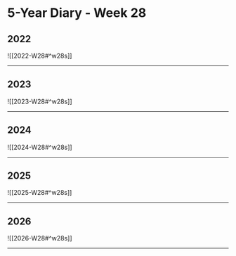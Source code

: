 # 5-Year Diary - Week 28

## 2022
![[2022-W28#^w28s]]

---
## 2023
![[2023-W28#^w28s]]

---
## 2024
![[2024-W28#^w28s]]

---
## 2025
![[2025-W28#^w28s]]

---
## 2026
![[2026-W28#^w28s]]

---